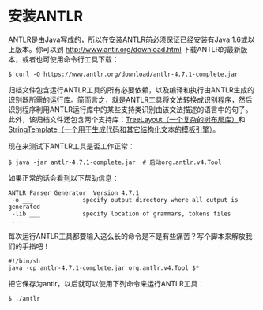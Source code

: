 # 安装ANTLR

ANTLR是由Java写成的，所以在安装ANTLR前必须保证已经安装有Java 1.6或以上版本。你可以到 http://www.antlr.org/download.html 下载ANTLR的最新版本，或者也可使用命令行工具下载：

```
$ curl -O https://www.antlr.org/download/antlr-4.7.1-complete.jar
```

归档文件包含运行ANTLR工具的所有必要依赖，以及编译和执行由ANTLR生成的识别器所需的运行库。简而言之，就是ANTLR工具将文法转换成识别程序，然后识别程序利用ANTLR运行库中的某些支持类识别由该文法描述的语言中的句子。此外，该归档文件还包含两个支持库：<a href="https://github.com/abego/treelayout">TreeLayout（一个复杂的树布局库）</a>和<a href="http://www.stringtemplate.org/">StringTemplate（一个用于生成代码和其它结构化文本的模板引擎）</a>。

现在来测试下ANTLR工具是否工作正常：

```
$ java -jar antlr-4.7.1-complete.jar  # 启动org.antlr.v4.Tool
```

如果正常的话会看到以下帮助信息：

```
ANTLR Parser Generator  Version 4.7.1
 -o ___              specify output directory where all output is generated
 -lib ___            specify location of grammars, tokens files
 ...
```

每次运行ANTLR工具都要输入这么长的命令是不是有些痛苦？写个脚本来解放我们的手指吧！

```
#!/bin/sh
java -cp antlr-4.7.1-complete.jar org.antlr.v4.Tool $*
```

把它保存为antlr，以后就可以使用下列命令来运行ANTLR工具：

```
$ ./antlr
```
